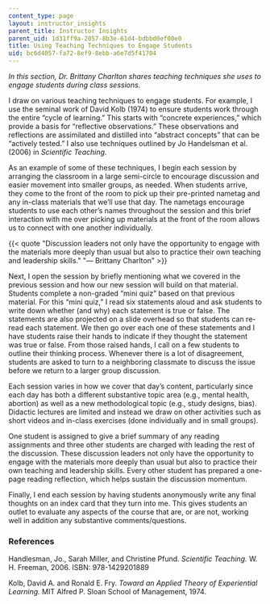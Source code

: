 ```yaml
---
content_type: page
layout: instructor_insights
parent_title: Instructor Insights
parent_uid: 1d31ff9a-2057-8b3e-61d4-bdbbd0ef00e0
title: Using Teaching Techniques to Engage Students
uid: bc6d4057-fa72-8ef9-8ebb-a6e7d5f41704
---
```


_In this section, Dr. Brittany Charlton shares teaching techniques she uses to engage students during class sessions._

I draw on various teaching techniques to engage students. For example, I use the seminal work of David Kolb (1974) to ensure students work through the entire “cycle of learning.” This starts with “concrete experiences,” which provide a basis for “reflective observations.” These observations and reflections are assimilated and distilled into “abstract concepts” that can be “actively tested.” I also use techniques outlined by Jo Handelsman et al. (2006) in _Scientific Teaching_. 

As an example of some of these techniques, I begin each session by arranging the classroom in a large semi-circle to encourage discussion and easier movement into smaller groups, as needed. When students arrive, they come to the front of the room to pick up their pre-printed nametag and any in-class materials that we’ll use that day. The nametags encourage students to use each other’s names throughout the session and this brief interaction with me over picking up materials at the front of the room allows us to connect with one another individually.

{{< quote "Discussion leaders not only have the opportunity to engage with the materials more deeply than usual but also to practice their own teaching and leadership skills." "— Brittany Charlton" >}}

Next, I open the session by briefly mentioning what we covered in the previous session and how our new session will build on that material. Students complete a non-graded “mini quiz” based on that previous material. For this “mini quiz,” I read six statements aloud and ask students to write down whether (and why) each statement is true or false. The statements are also projected on a slide overhead so that students can re-read each statement. We then go over each one of these statements and I have students raise their hands to indicate if they thought the statement was true or false. From those raised hands, I call on a few students to outline their thinking process. Whenever there is a lot of disagreement, students are asked to turn to a neighboring classmate to discuss the issue before we return to a larger group discussion.

Each session varies in how we cover that day’s content, particularly since each day has both a different substantive topic area (e.g., mental health, abortion) as well as a new methodological topic (e.g., study designs, bias). Didactic lectures are limited and instead we draw on other activities such as short videos and in-class exercises (done individually and in small groups).

One student is assigned to give a brief summary of any reading assignments and three other students are charged with leading the rest of the discussion. These discussion leaders not only have the opportunity to engage with the materials more deeply than usual but also to practice their own teaching and leadership skills. Every other student has prepared a one-page reading reflection, which helps sustain the discussion momentum.

Finally, I end each session by having students anonymously write any final thoughts on an index card that they turn into me. This gives students an outlet to evaluate any aspects of the course that are, or are not, working well in addition any substantive comments/questions.

### References

Handlesman, Jo., Sarah Miller, and Christine Pfund. _Scientific Teaching._ W. H. Freeman, 2006. ISBN: 978-1429201889

Kolb, David A. and Ronald E. Fry. _Toward an Applied Theory of Experiential Learning._ MIT Alfred P. Sloan School of Management, 1974.